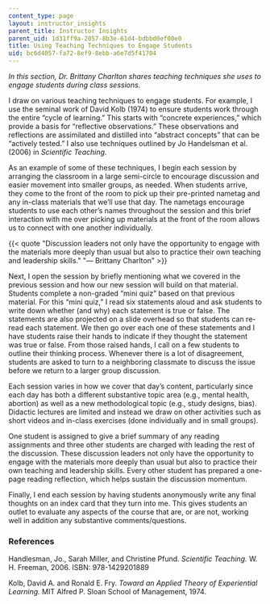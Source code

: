 ```yaml
---
content_type: page
layout: instructor_insights
parent_title: Instructor Insights
parent_uid: 1d31ff9a-2057-8b3e-61d4-bdbbd0ef00e0
title: Using Teaching Techniques to Engage Students
uid: bc6d4057-fa72-8ef9-8ebb-a6e7d5f41704
---
```


_In this section, Dr. Brittany Charlton shares teaching techniques she uses to engage students during class sessions._

I draw on various teaching techniques to engage students. For example, I use the seminal work of David Kolb (1974) to ensure students work through the entire “cycle of learning.” This starts with “concrete experiences,” which provide a basis for “reflective observations.” These observations and reflections are assimilated and distilled into “abstract concepts” that can be “actively tested.” I also use techniques outlined by Jo Handelsman et al. (2006) in _Scientific Teaching_. 

As an example of some of these techniques, I begin each session by arranging the classroom in a large semi-circle to encourage discussion and easier movement into smaller groups, as needed. When students arrive, they come to the front of the room to pick up their pre-printed nametag and any in-class materials that we’ll use that day. The nametags encourage students to use each other’s names throughout the session and this brief interaction with me over picking up materials at the front of the room allows us to connect with one another individually.

{{< quote "Discussion leaders not only have the opportunity to engage with the materials more deeply than usual but also to practice their own teaching and leadership skills." "— Brittany Charlton" >}}

Next, I open the session by briefly mentioning what we covered in the previous session and how our new session will build on that material. Students complete a non-graded “mini quiz” based on that previous material. For this “mini quiz,” I read six statements aloud and ask students to write down whether (and why) each statement is true or false. The statements are also projected on a slide overhead so that students can re-read each statement. We then go over each one of these statements and I have students raise their hands to indicate if they thought the statement was true or false. From those raised hands, I call on a few students to outline their thinking process. Whenever there is a lot of disagreement, students are asked to turn to a neighboring classmate to discuss the issue before we return to a larger group discussion.

Each session varies in how we cover that day’s content, particularly since each day has both a different substantive topic area (e.g., mental health, abortion) as well as a new methodological topic (e.g., study designs, bias). Didactic lectures are limited and instead we draw on other activities such as short videos and in-class exercises (done individually and in small groups).

One student is assigned to give a brief summary of any reading assignments and three other students are charged with leading the rest of the discussion. These discussion leaders not only have the opportunity to engage with the materials more deeply than usual but also to practice their own teaching and leadership skills. Every other student has prepared a one-page reading reflection, which helps sustain the discussion momentum.

Finally, I end each session by having students anonymously write any final thoughts on an index card that they turn into me. This gives students an outlet to evaluate any aspects of the course that are, or are not, working well in addition any substantive comments/questions.

### References

Handlesman, Jo., Sarah Miller, and Christine Pfund. _Scientific Teaching._ W. H. Freeman, 2006. ISBN: 978-1429201889

Kolb, David A. and Ronald E. Fry. _Toward an Applied Theory of Experiential Learning._ MIT Alfred P. Sloan School of Management, 1974.